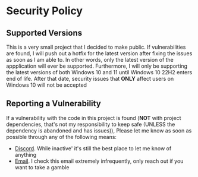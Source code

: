 # Security Policy

## Supported Versions
This is a very small project that I decided to make public. If vulnerabilities are found, I will push out a hotfix for the latest version after fixing the issues as soon as I am able to.
In other words, only the latest version of the appplication will ever be supported. Furthermore, I will only be supporting the latest versions of both Windows 10 and 11 until Windows 10 22H2 enters end of life. After that date, security issues that **ONLY** affect users on Windows 10 will not be accepted

## Reporting a Vulnerability
If a vulnerability with the code in this project is found (**NOT** with project dependencies, that's not my responsibility to keep safe (UNLESS the dependency is abandoned and has issues)), Please let me know as soon as possible through any of the following means:

- [Discord](https://discord.gg/gMyWhwR48W). While inactive' it's still the best place to let me know of anything
- [Email](mailto:andrewpinter23@gmail.com). I check this email extremely infrequently, only reach out if you want to take a gamble
